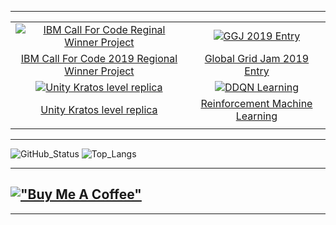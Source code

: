 

---


  |||
  |:---:|:---:|
  |<a href="https://youtu.be/pqaKUDnPQRg"><img  src="https://media.giphy.com/media/veNYydVkae95U84yvF/giphy.gif" alt="IBM Call For Code Reginal Winner Project" /></a>|<a href="https://github.com/AmrAymanKhalil505/BonFire"><img src="https://media.giphy.com/media/K21SEhKYHpyMARPqLV/giphy.gif" alt="GGJ 2019 Entry" /></a>
  | <a href="https://github.com/mohamedazab/cfc-smart-irrigation">IBM Call For Code 2019 Regional Winner Project</a>| <a href="https://github.com/AmrAymanKhalil505/BonFire">Global Grid Jam 2019 Entry</a>|
  |<a href="https://github.com/AmrAymanKhalil505/Unity-Kratos-Final-Project"><img src="https://media.giphy.com/media/BaD2wBP4PH8POkAraB/giphy.gif" alt="Unity Kratos level replica" /></a>|<a href="https://github.com/AmrAymanKhalil505/CarSimulation"><img src="https://media.giphy.com/media/XteZyHqKuNtWp0O21w/giphy.gif" alt="DDQN Learning" /></a>|
  |<a href="https://github.com/AmrAymanKhalil505/Unity-Kratos-Final-Project">Unity Kratos level replica</a>|<a href="https://github.com/AmrAymanKhalil505/CarSimulation">Reinforcement Machine Learning</a> |<a href="https://youtu.be/7KLNM1_mtpw"><img  src="https://media.giphy.com/media/v1.Y2lkPTc5MGI3NjExeHUxY240MTdtNWM2MDBhNnlqeTdqa2Q1ZTRneGwyeHloYjM3eGVldiZlcD12MV9pbnRlcm5hbF9naWZfYnlfaWQmY3Q9Zw/H3e3tg92yDuZJfgJxh/giphy.gif" alt="GGJ 2023 Entry" /></a>|<a href="https://github.com/oaboelazm/GGJ23"><img src="https://media.giphy.com/media/v1.Y2lkPTc5MGI3NjExeHUxY240MTdtNWM2MDBhNnlqeTdqa2Q1ZTRneGwyeHloYjM3eGVldiZlcD12MV9pbnRlcm5hbF9naWZfYnlfaWQmY3Q9Zw/H3e3tg92yDuZJfgJxh/giphy.gif" alt="GGJ 2023 Entry" /></a>| <a href="https://github.com/mohamedazab/cfc-smart-irrigation">Global Grid Jam 2019 Entryt</a>| <a href="https://github.com/oaboelazm/GGJ23">Global Grid Jam 2023 Entry</a>|
  |||

  


---

<p align="center">
  
![GitHub_Status](https://github-readme-stats.vercel.app/api?username=AmrAymanKhalil505&theme=dark&show_icons=true)
![Top_Langs](https://github-readme-stats.vercel.app/api/top-langs/?username=AmrAymanKhalil505&langs_count=8&theme=dark&layout=compact&hide=Mathematica,Assembly)
</p>

---
[!["Buy Me A Coffee"](https://www.buymeacoffee.com/assets/img/custom_images/orange_img.png)](https://www.buymeacoffee.com/amr.khalil)
---

---



<!--
**AmrAymanKhalil505/AmrAymanKhalil505** is a ✨ _special_ ✨ repository because its `README.md` (this file) appears on your GitHub profile.

Here are some ideas to get you started:

- 🔭 I’m currently working on ...
- 🌱 I’m currently learning ...
- 👯 I’m looking to collaborate on ...
- 🤔 I’m looking for help with ...
- 💬 Ask me about ...
- 📫 How to reach me: ...
- 😄 Pronouns: ...
- ⚡ Fun fact: ...
-->

